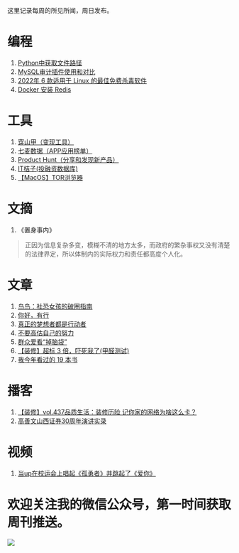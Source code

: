 这里记录每周的所见所闻，周日发布。

# 编程
1. [Python中获取文件路径](https://blog.csdn.net/YPFeime/article/details/89072336)
2. [MySQL审计插件使用和对比](https://cloud.tencent.com/developer/article/1069235)
3. [2022年 6 款适用于 Linux 的最佳免费杀毒软件](https://cloud.tencent.com/developer/article/1973707)
4. [Docker 安装 Redis](https://www.runoob.com/docker/docker-install-redis.html)

# 工具
1. [穿山甲（变现工具）](https://www.csjplatform.com/)
2. [七麦数据（APP应用榜单）](https://www.qimai.cn)
3. [Product Hunt（分享和发现新产品）](https://www.producthunt.com/)
4. [IT桔子(投融资数据库)](https://www.itjuzi.com/)
5. [【MacOS】TOR浏览器](https://www.torproject.org/thank-you/)

# 文摘
1. 《置身事内》
> 正因为信息复杂多变，模糊不清的地方太多，而政府的繁杂事权又没有清楚的法律界定，所以体制内的实际权力和责任都高度个人化。

# 文章
1. [鸟鸟：社恐女孩的破圈指南](https://mp.weixin.qq.com/s/SS6zV_YZLD358YDqUH9o9g)
2. [你好，有行](https://mp.weixin.qq.com/s/UIkJ-kkk25uJnBNNuZ26Gw)
3. [真正的梦想者都是行动者](https://mp.weixin.qq.com/s/rKdOcXzdMC6sRAR7y7H_zA)
4. [不要高估自己的努力](https://mp.weixin.qq.com/s/7NzZ8oBP8Gjc5Ap-200FEQ)
5. [群众爱看“掉脑袋”](https://mp.weixin.qq.com/s/uEahVpZkfeQPZDj5zq-1rA)
6. [【装修】超标 3 倍，吓死我了(甲醛测试)](https://mp.weixin.qq.com/s/Ekg-IHWHNgrk2GU1G9MsQQ)
7. [我今年看过的 19 本书](https://mp.weixin.qq.com/s/IFmtwzgzpHAAcusdFW5BcQ)

# 播客
1. [【装修】vol.437品质生活：装修历险
记你家的网络为啥这么卡？](https://www.xiaoyuzhoufm.com/episode/637e4e2e1ddccfad5e399121)
2. [高善文山西证券30周年演讲实录](https://allears.xyz/explore/filter/高善文)


# 视频
1. [当up在校运会上唱起《孤勇者》并跳起了《爱你》](https://www.bilibili.com/video/BV1id4y1r7fm/?-Arouter=story&is_story_h5=false&p=1&share_from=ugc&share_medium=iphone&share_plat=ios&share_session_id=A3F8D5ED-CE5A-4E31-BA9A-260ED7F46CC5&share_source=WEIXIN&share_tag=s_i&timestamp=1669169358&unique_k=ycPLzH1)

# 欢迎关注我的微信公众号，第一时间获取周刊推送。
![](https://files.catbox.moe/s0g0p6.png)